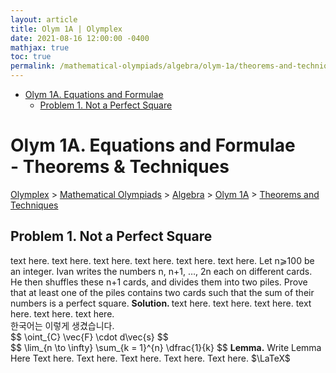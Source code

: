 ```yaml
---
layout: article
title: Olym 1A | Olymplex
date: 2021-08-16 12:00:00 -0400
mathjax: true
toc: true
permalink: /mathematical-olympiads/algebra/olym-1a/theorems-and-techniques/
---
```

- [Olym 1A. Equations and Formulae](#olym-1a-equations-and-formulae)
  * [Problem 1. Not a Perfect Square](#problem-1-not-a-perfect-square)

<h1>Olym 1A. Equations and Formulae <br> <ssup> - Theorems & Techniques</ssup></h1>
<p><a href="https://ramaniumx.github.io/phantom-jekyll-theme/">Olymplex</a> > <a href="https://ramaniumx.github.io/phantom-jekyll-theme/mathematical-olympiads/">Mathematical Olympiads</a> > <a href="https://ramaniumx.github.io/phantom-jekyll-theme/mathematical-olympiads/algebra/">Algebra</a> > <a href="https://ramaniumx.github.io/phantom-jekyll-theme/mathematical-olympiads/algebra/olym-1a/">Olym 1A</a> > <a href="https://ramaniumx.github.io/phantom-jekyll-theme/mathematical-olympiads/algebra/olym-1a/theorems-and-techniques/">Theorems and Techniques</a><p>

<h2>Problem 1. Not a Perfect Square</h2>
text here. text here. text here. text here. text here. text here. 
<bluebox>Let n⩾100 be an integer. Ivan writes the numbers n, n+1, …, 2n each on different cards. He then shuffles these n+1 cards, and divides them into two piles. Prove that at least one of the piles contains two cards such that the sum of their numbers is a perfect square.</bluebox>
<b>Solution. </b> text here. text here. text here. text here. text here. text here. <br/>
한국어는 이렇게 생겼습니다. <br>
$$ \oint_{C} \vec{F} \cdot d\vec{s} $$<br>
$$ \lim_{n \to \infty} \sum_{k = 1}^{n} \dfrac{1}{k} $$
<greenbox><b>Lemma.</b> Write Lemma Here </greenbox>
Text here. Text here. Text here. Text here. Text here. $\LaTeX$
